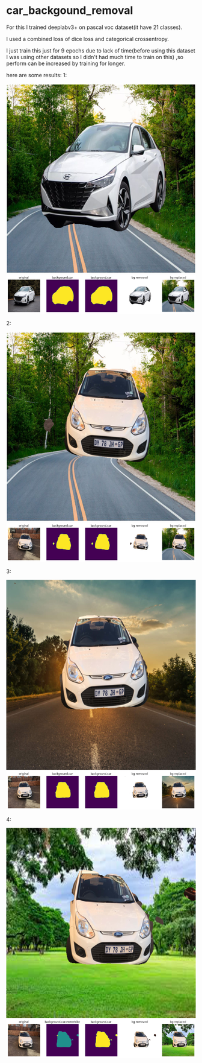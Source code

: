# car_backgound_removal


For this I trained deeplabv3+ on pascal voc dataset(it have 21 classes).

I used a combined loss of dice loss and categorical crossentropy.

I just train this just for 9 epochs due to lack of time(before using this dataset I was using other datasets so I didn't had much time to train on this) ,so perform can be increased by training for longer.

here are some results:
1:

![alt text](https://github.com/AnujPanthri/car_backgound_removal/blob/main/background_removed_outputs/download%20(2).png?raw=True)
![alt text](https://github.com/AnujPanthri/car_backgound_removal/blob/main/background_removed_outputs/download%20(2)_detail.png?raw=True)

2:

![alt text](https://github.com/AnujPanthri/car_backgound_removal/blob/main/background_removed_outputs/download%20(3).png?raw=True)
![alt text](https://github.com/AnujPanthri/car_backgound_removal/blob/main/background_removed_outputs/download%20(3)_detail.png?raw=True)

3:

![alt text](https://github.com/AnujPanthri/car_backgound_removal/blob/main/background_removed_outputs/download%20(4).png?raw=True)
![alt text](https://github.com/AnujPanthri/car_backgound_removal/blob/main/background_removed_outputs/download%20(4)_detail.png?raw=True)

4:

![alt text](https://github.com/AnujPanthri/car_backgound_removal/blob/main/background_removed_outputs/download%20(5).png?raw=True)
![alt text](https://github.com/AnujPanthri/car_backgound_removal/blob/main/background_removed_outputs/download%20(5)_detail.png?raw=True)
